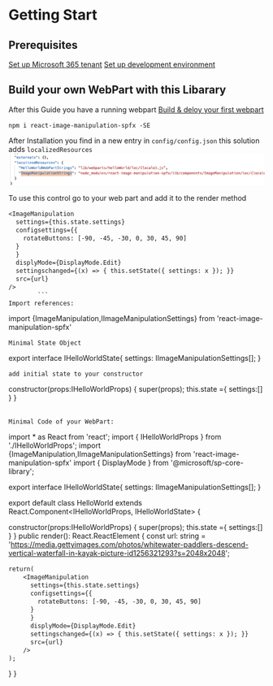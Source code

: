 # Getting Start

## Prerequisites

[Set up Microsoft 365 tenant](https://docs.microsoft.com/en-us/sharepoint/dev/spfx/set-up-your-developer-tenant)
[Set up development environment](https://docs.microsoft.com/en-us/sharepoint/dev/spfx/set-up-your-development-environment)

## Build your own WebPart with this Libarary

After this Guide you have a running webpart [Build & deloy your first webpart](https://docs.microsoft.com/en-us/sharepoint/dev/spfx/web-parts/get-started/build-a-hello-world-web-part)

```
npm i react-image-manipulation-spfx -SE
```

After Installation you find in a new entry in `config/config.json` this solution adds `localizedResources`
![config/config.json localizedResources](localizedResources.png)


To use this control go to your web part and add it to the render method
```
<ImageManipulation
  settings={this.state.settings}
  configsettings={{
    rotateButtons: [-90, -45, -30, 0, 30, 45, 90]
  }
  }
  displyMode={DisplayMode.Edit}
  settingschanged={(x) => { this.setState({ settings: x }); }}
  src={url}
/>
        ```
Import references:
```
import {ImageManipulation,IImageManipulationSettings} from 'react-image-manipulation-spfx'
```
Minimal State Object
```
export interface IHelloWorldState{
  settings: IImageManipulationSettings[];
}
```
add initial state to your constructor
```
constructor(props:IHelloWorldProps) {
  super(props);
  this.state ={
    settings:[]
  }
}
```

Minimal Code of your WebPart:
```
import * as React from 'react';
import { IHelloWorldProps } from './IHelloWorldProps';
import {ImageManipulation,IImageManipulationSettings} from 'react-image-manipulation-spfx'
import { DisplayMode } from '@microsoft/sp-core-library';

export interface IHelloWorldState{
  settings: IImageManipulationSettings[];
}

export default class HelloWorld extends React.Component<IHelloWorldProps, IHelloWorldState> {

  constructor(props:IHelloWorldProps) {
    super(props);
    this.state ={
      settings:[]
    }
  }
  public render(): React.ReactElement<IHelloWorldProps> {
    const url: string = 'https://media.gettyimages.com/photos/whitewater-paddlers-descend-vertical-waterfall-in-kayak-picture-id1256321293?s=2048x2048';

    return(
        <ImageManipulation
          settings={this.state.settings}
          configsettings={{
            rotateButtons: [-90, -45, -30, 0, 30, 45, 90]
          }
          }
          displyMode={DisplayMode.Edit}
          settingschanged={(x) => { this.setState({ settings: x }); }}
          src={url}
        />
    );
  }
}

```
